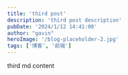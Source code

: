 ```yaml
---
title: 'third post'
description: 'third post description'
pubDate: '2024/1/12 14:41:00'
author: "gavin"
heroImage: '/blog-placeholder-2.jpg'
tags: ['博客', '前端']
---
```


third md content